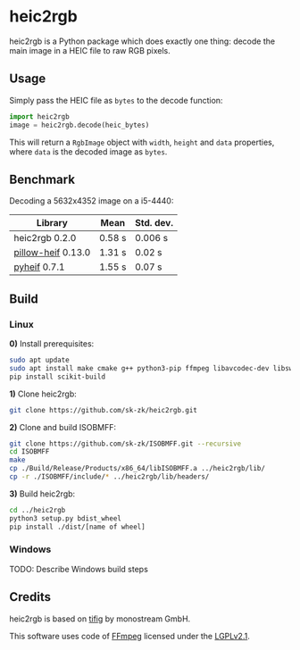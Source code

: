 # heic2rgb

heic2rgb is a Python package which does exactly one thing: decode the main image in a HEIC file to raw RGB pixels.

## Usage
Simply pass the HEIC file as `bytes` to the decode function:

```python
import heic2rgb
image = heic2rgb.decode(heic_bytes)
```

This will return a `RgbImage` object with `width`, `height` and `data` properties, where `data` is the decoded image as `bytes`.

## Benchmark
Decoding a 5632x4352 image on a i5-4440:

|Library|Mean|Std. dev.|
|-------|----|---------|
|heic2rgb 0.2.0|0.58 s|0.006 s|
|[pillow-heif](https://github.com/bigcat88/pillow_heif) 0.13.0|1.31 s|0.02 s|
|[pyheif](https://github.com/carsales/pyheif) 0.7.1|1.55 s|0.07 s|

## Build
### Linux
**0\)** Install prerequisites:
```sh
sudo apt update
sudo apt install make cmake g++ python3-pip ffmpeg libavcodec-dev libswscale-dev
pip install scikit-build
```

**1\)** Clone heic2rgb:
```sh
git clone https://github.com/sk-zk/heic2rgb.git
```

**2\)** Clone and build ISOBMFF:
```sh
git clone https://github.com/sk-zk/ISOBMFF.git --recursive
cd ISOBMFF
make
cp ./Build/Release/Products/x86_64/libISOBMFF.a ../heic2rgb/lib/
cp -r ./ISOBMFF/include/* ../heic2rgb/lib/headers/
```

**3\)** Build heic2rgb:
```sh
cd ../heic2rgb
python3 setup.py bdist_wheel
pip install ./dist/[name of wheel]
```

### Windows
TODO: Describe Windows build steps

## Credits
heic2rgb is based on [tifig](https://github.com/monostream/tifig) by monostream GmbH.

This software uses code of [FFmpeg](http://ffmpeg.org) licensed under the [LGPLv2.1](http://www.gnu.org/licenses/old-licenses/lgpl-2.1.html).

